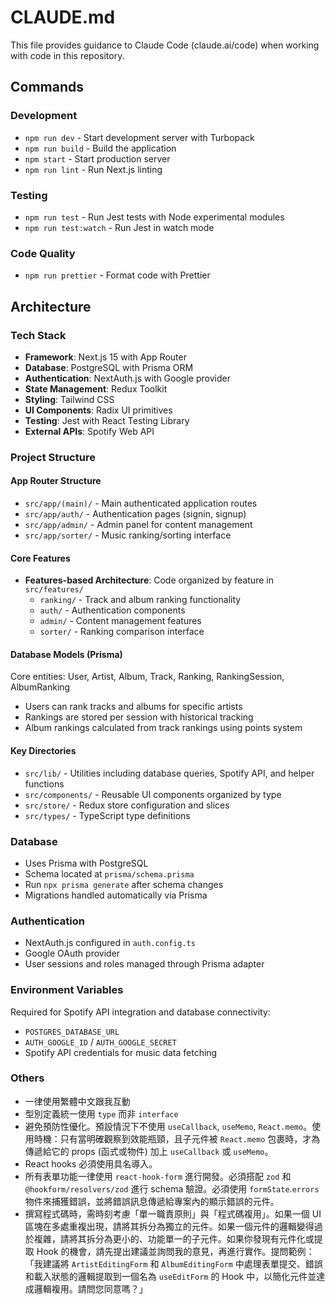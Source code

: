 # CLAUDE.md

This file provides guidance to Claude Code (claude.ai/code) when working with code in this repository.

## Commands

### Development
- `npm run dev` - Start development server with Turbopack
- `npm run build` - Build the application
- `npm start` - Start production server
- `npm run lint` - Run Next.js linting

### Testing
- `npm run test` - Run Jest tests with Node experimental modules
- `npm run test:watch` - Run Jest in watch mode

### Code Quality
- `npm run prettier` - Format code with Prettier

## Architecture

### Tech Stack
- **Framework**: Next.js 15 with App Router
- **Database**: PostgreSQL with Prisma ORM
- **Authentication**: NextAuth.js with Google provider
- **State Management**: Redux Toolkit
- **Styling**: Tailwind CSS
- **UI Components**: Radix UI primitives
- **Testing**: Jest with React Testing Library
- **External APIs**: Spotify Web API

### Project Structure

#### App Router Structure
- `src/app/(main)/` - Main authenticated application routes
- `src/app/auth/` - Authentication pages (signin, signup)
- `src/app/admin/` - Admin panel for content management
- `src/app/sorter/` - Music ranking/sorting interface

#### Core Features
- **Features-based Architecture**: Code organized by feature in `src/features/`
  - `ranking/` - Track and album ranking functionality
  - `auth/` - Authentication components
  - `admin/` - Content management features
  - `sorter/` - Ranking comparison interface

#### Database Models (Prisma)
Core entities: User, Artist, Album, Track, Ranking, RankingSession, AlbumRanking
- Users can rank tracks and albums for specific artists
- Rankings are stored per session with historical tracking
- Album rankings calculated from track rankings using points system

#### Key Directories
- `src/lib/` - Utilities including database queries, Spotify API, and helper functions
- `src/components/` - Reusable UI components organized by type
- `src/store/` - Redux store configuration and slices
- `src/types/` - TypeScript type definitions

### Database
- Uses Prisma with PostgreSQL
- Schema located at `prisma/schema.prisma`
- Run `npx prisma generate` after schema changes
- Migrations handled automatically via Prisma

### Authentication
- NextAuth.js configured in `auth.config.ts` 
- Google OAuth provider
- User sessions and roles managed through Prisma adapter

### Environment Variables
Required for Spotify API integration and database connectivity:
- `POSTGRES_DATABASE_URL`
- `AUTH_GOOGLE_ID` / `AUTH_GOOGLE_SECRET`
- Spotify API credentials for music data fetching

### Others
- 一律使用繁體中文跟我互動
- 型別定義統一使用 `type` 而非 `interface`
- 避免預防性優化。預設情況下不使用 `useCallback`, `useMemo`, `React.memo`。使用時機：只有當明確觀察到效能瓶頸，且子元件被 `React.memo` 包裹時，才為傳遞給它的 props (函式或物件) 加上 `useCallback` 或 `useMemo`。
- React hooks 必須使用具名導入。
- 所有表單功能一律使用 `react-hook-form` 進行開發。必須搭配 `zod` 和 `@hookform/resolvers/zod` 進行 schema 驗證。必須使用 `formState`.`errors` 物件來捕獲錯誤，並將錯誤訊息傳遞給專案內的顯示錯誤的元件。
- 撰寫程式碼時，需時刻考慮「單一職責原則」與「程式碼複用」。如果一個 UI 區塊在多處重複出現，請將其拆分為獨立的元件。如果一個元件的邏輯變得過於複雜，請將其拆分為更小的、功能單一的子元件。如果你發現有元件化或提取 Hook 的機會，請先提出建議並詢問我的意見，再進行實作。提問範例：「我建議將 `ArtistEditingForm` 和 `AlbumEditingForm` 中處理表單提交、錯誤和載入狀態的邏輯提取到一個名為 `useEditForm` 的 Hook 中，以簡化元件並達成邏輯複用。請問您同意嗎？」